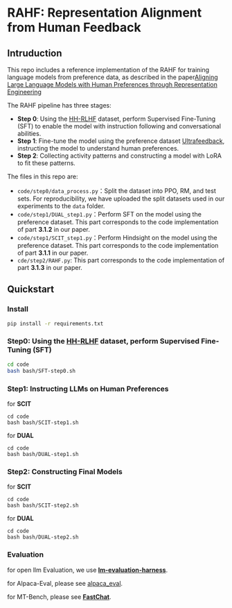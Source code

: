 # RAHF: Representation Alignment from Human Feedback

## Intruduction

This repo includes a reference implementation of the RAHF for training language models from preference data, as described in the paper[Aligning Large Language Models with Human Preferences through Representation Engineering](https://arxiv.org/abs/2312.15997)

The RAHF pipeline has three stages:

- **Step 0**: Using the [HH-RLHF](https://huggingface.co/datasets/Dahoas/full-hh-rlhf) dataset, perform Supervised Fine-Tuning (SFT) to enable the model with instruction following and conversational abilities.
- **Step 1**: Fine-tune the model using the preference dataset [Ultrafeedback](argilla/ultrafeedback-binarized-preferences-cleaned), instructing the model to understand human preferences.
- **Step 2**: Collecting activity patterns and constructing a model with LoRA to fit these patterns.

The files in this repo are:

- `code/step0/data_process.py`：Split the dataset into PPO, RM, and test sets. For reproducibility, we have uploaded the split datasets used in our experiments to the `data` folder.
- `code/step1/DUAL_step1.py`：Perform SFT on the model using the preference dataset. This part corresponds to the code implementation of part **3.1.2** in our paper.
- `code/step1/SCIT_step1.py`：Perform Hindsight on the model using the preference dataset. This part corresponds to the code implementation of part **3.1.1** in our paper.
- `cde/step2/RAHF.py`: This part corresponds to the code implementation of part **3.1.3** in our paper.

## Quickstart

### Install

```bash
pip install -r requirements.txt
```

### Step0:  Using the [HH-RLHF](https://huggingface.co/datasets/Dahoas/full-hh-rlhf) dataset, perform Supervised Fine-Tuning (SFT) 

```bash
cd code
bash bash/SFT-step0.sh
```

### Step1: Instructing LLMs on Human Preferences 

for **SCIT**

```
cd code
bash bash/SCIT-step1.sh
```

for **DUAL**

```
cd code
bash bash/DUAL-step1.sh
```

### Step2: Constructing Final Models 

for **SCIT**

```
cd code
bash bash/SCIT-step2.sh
```

for **DUAL**

```
cd code
bash bash/DUAL-step2.sh
```

### 

### Evaluation

for open llm Evaluation, we use **[lm-evaluation-harness](https://github.com/EleutherAI/lm-evaluation-harness)**.

for Alpaca-Eval, please see [alpaca_eval](https://github.com/tatsu-lab/alpaca_eval).

for MT-Bench, please see **[FastChat](https://github.com/lm-sys/FastChat)**.




